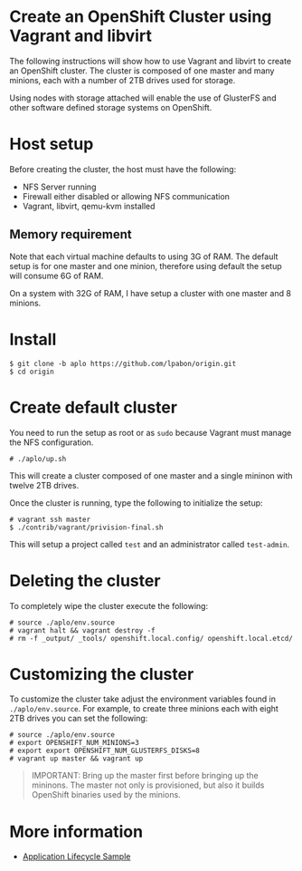 # Create an OpenShift Cluster using Vagrant and libvirt
The following instructions will show how to use Vagrant and libvirt to create
an OpenShift cluster.  The cluster is composed of one master and many minions,
each with a number of 2TB drives used for storage.

Using nodes with storage attached will enable the use of GlusterFS and other
software defined storage systems on OpenShift.

# Host setup
Before creating the cluster, the host must have the following:

* NFS Server running
* Firewall either disabled or allowing NFS communication
* Vagrant, libvirt, qemu-kvm installed

## Memory requirement
Note that each virtual machine defaults to using 3G of RAM.  The default setup
is for one master and one minion, therefore using default the setup will consume
6G of RAM.

On a system with 32G of RAM, I have setup a cluster with one master and 8
minions.

# Install

```
$ git clone -b aplo https://github.com/lpabon/origin.git
$ cd origin
```

# Create default cluster
You need to run the setup as root or as `sudo` because Vagrant must manage the
NFS configuration.

```
# ./aplo/up.sh
```

This will create a cluster composed of one master and a single mininon with
twelve 2TB drives.

Once the cluster is running, type the following to initialize the setup:

```
# vagrant ssh master
$ ./contrib/vagrant/privision-final.sh
```

This will setup a project called `test` and an administrator called `test-admin`.

# Deleting the cluster
To completely wipe the cluster execute the following:

```
# source ./aplo/env.source
# vagrant halt && vagrant destroy -f
# rm -f _output/ _tools/ openshift.local.config/ openshift.local.etcd/
```

# Customizing the cluster
To customize the cluster take adjust the environment variables found
in `./aplo/env.source`.  For example, to create three minions each with eight
2TB drives you can set the following:

```
# source ./aplo/env.source
# export OPENSHIFT_NUM_MINIONS=3
# export export OPENSHIFT_NUM_GLUSTERFS_DISKS=8
# vagrant up master && vagrant up
```

>IMPORTANT: Bring up the master first before bringing up the mininons.  The
master not only is provisioned, but also it builds OpenShift binaries used
by the minions.

# More information

* [Application Lifecycle Sample](https://github.com/openshift/origin/blob/master/examples/sample-app/README.md)
